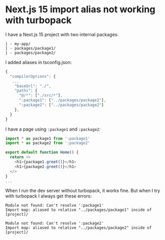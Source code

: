 # Next.js 15 import alias not working with turbopack

I have a Next.js 15 project with two internal packages:
```
| - my-app/
| - packages/package1/
| - packages/package2/
```
I added aliases in tsconfig.json:
```js
{
  "compilerOptions": {
   ...
    "baseUrl": "./",
    "paths": {
      "@/*": ["./src/*"],
      ":package1": ["../packages/package1"],
      ":package2": ["../packages/package2"]
    },
  }
}
```
I have a page using `:package1` and `:package2`:
```js
import * as package1 from ':package1'
import * as package2 from ':package2'

export default function Home() {
  return <>
    <h1>{package1.greet()}</h1>
    <h1>{package2.greet()}</h1>
  </>
}
...
```

When I run the dev server without turbopack, it works fine. But when I try with turbopack I always get these errors:
```
Module not found: Can't resolve ':package1'
Import map: aliased to relative "../packages/package1" inside of [project]/

Module not found: Can't resolve ':package2'
Import map: aliased to relative "../packages/package2" inside of [project]/
```

